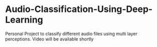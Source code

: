# Audio-Classification-Using-Deep-Learning
Personal Project to classify different audio files using multi layer perceptions.
 Video will be available shortly
